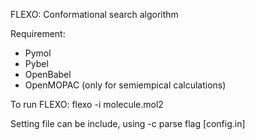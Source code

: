 FLEXO: Conformational search algorithm

Requirement:
- Pymol
- Pybel
- OpenBabel
- OpenMOPAC (only for semiempical calculations)

To run FLEXO:
flexo -i molecule.mol2

Setting file can be include, using -c parse flag [config.in]
